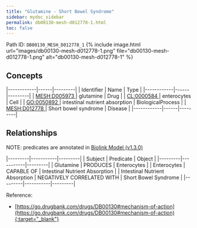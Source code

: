 ```yaml
---
title: "Glutamine - Short Bowel Syndrome"
sidebar: mydoc_sidebar
permalink: db00130-mesh-d012778-1.html
toc: false 
---
```



Path ID: `DB00130_MESH_D012778_1`
{% include image.html url="images/db00130-mesh-d012778-1.png" file="db00130-mesh-d012778-1.png" alt="db00130-mesh-d012778-1" %}

## Concepts

|------------|------|---------|
| Identifier | Name | Type    |
|------------|------|---------|
| <a href="https://identifiers.org/MESH:D005973">MESH:D005973 </a> | glutamine | Drug |
| <a href="https://identifiers.org/CL:0000584">CL:0000584 </a> | enterocytes | Cell |
| <a href="https://identifiers.org/GO:0050892">GO:0050892 </a> | intestinal nutrient absorption | BiologicalProcess |
| <a href="https://identifiers.org/MESH:D012778">MESH:D012778 </a> | Short bowel syndrome | Disease |
|------------|------|---------|

## Relationships


NOTE: predicates are annotated in <a href="https://github.com/biolink/biolink-model/releases/tag/v1.3.0">Biolink Model (v1.3.0)</a>

|---------|-----------|---------|
| Subject | Predicate | Object  |
|---------|-----------|---------|
| Glutamine | PRODUCES | Enterocytes |
| Enterocytes | CAPABLE OF | Intestinal Nutrient Absorption |
| Intestinal Nutrient Absorption | NEGATIVELY CORRELATED WITH | Short Bowel Syndrome |
|---------|-----------|---------|

Reference:
  - [https://go.drugbank.com/drugs/DB00130#mechanism-of-action](https://go.drugbank.com/drugs/DB00130#mechanism-of-action){:target="_blank"}